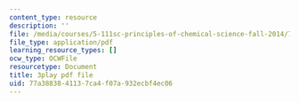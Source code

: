 ```yaml
---
content_type: resource
description: ''
file: /media/courses/5-111sc-principles-of-chemical-science-fall-2014/77a3883841137ca4f07a932ecbf4ec06_NIZFPnHtrBA.pdf
file_type: application/pdf
learning_resource_types: []
ocw_type: OCWFile
resourcetype: Document
title: 3play pdf file
uid: 77a38838-4113-7ca4-f07a-932ecbf4ec06
---
```

